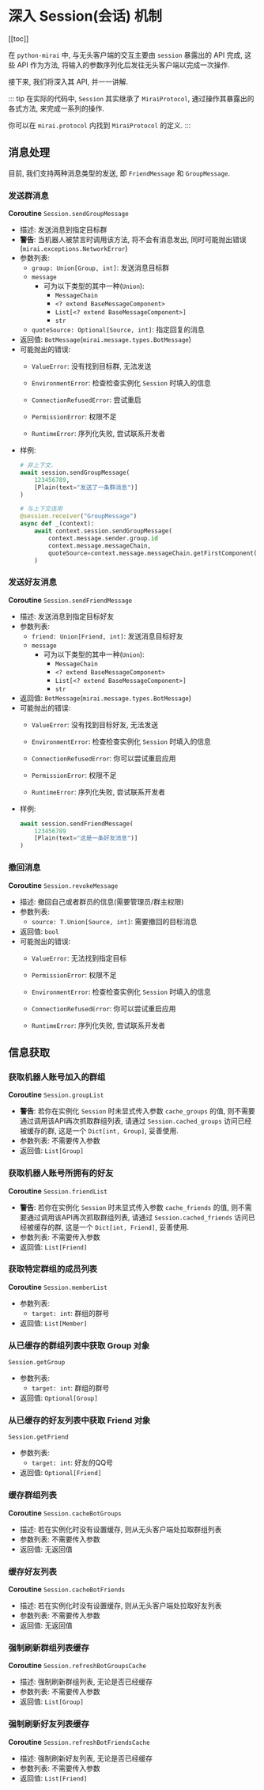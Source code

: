 # 深入 Session(会话) 机制

[[toc]]

在 `python-mirai` 中, 与无头客户端的交互主要由 `session` 暴露出的 API 完成,
这些 API 作为方法, 将输入的参数序列化后发往无头客户端以完成一次操作.

接下来, 我们将深入其 API, 并一一讲解.

::: tip
在实际的代码中, `Session` 其实继承了 `MiraiProtocol`,
通过操作其暴露出的各式方法, 来完成一系列的操作.

你可以在 `mirai.protocol` 内找到 `MiraiProtocol` 的定义.
:::

## 消息处理
目前, 我们支持两种消息类型的发送, 即 `FriendMessage` 和 `GroupMessage`.  

### 发送群消息
**Coroutine** `Session.sendGroupMessage`
 - 描述: 发送消息到指定目标群
 - **警告**: 当机器人被禁言时调用该方法, 将不会有消息发出, 同时可能抛出错误(`mirai.exceptions.NetworkError`)
 - 参数列表:
   - `group: Union[Group, int]`: 发送消息目标群
   - `message`
     - 可为以下类型的其中一种(`Union`):
       - `MessageChain`
       - `<? extend BaseMessageComponent>`
       - `List[<? extend BaseMessageComponent>]`
       - `str`
   - `quoteSource: Optional[Source, int]`: 指定回复的消息
 - 返回值: `BotMessage`(`mirai.message.types.BotMessage`)
 - 可能抛出的错误:
   - `ValueError`: 没有找到目标群, 无法发送

   - `EnvironmentError`: 检查检查实例化 `Session` 时填入的信息
   - `ConnectionRefusedError`: 尝试重启
   - `PermissionError`: 权限不足
   - `RuntimeError`: 序列化失败, 尝试联系开发者
 - 样例:
    ``` python
    # 非上下文.
    await session.sendGroupMessage(
        123456789,
        [Plain(text="发送了一条群消息")]
    )

    # 与上下文连用
    @session.receiver("GroupMessage")
    async def _(context):
        await context.session.sendGroupMessage(
            context.message.sender.group.id
            context.message.messageChain,
            quoteSource=context.message.messageChain.getFirstComponent(Source)
        )
    ```

### 发送好友消息
**Coroutine** `Session.sendFriendMessage`
 - 描述: 发送消息到指定目标好友
 - 参数列表:
   - `friend: Union[Friend, int]`: 发送消息目标好友
   - `message`
     - 可为以下类型的其中一种(`Union`):
       - `MessageChain`
       - `<? extend BaseMessageComponent>`
       - `List[<? extend BaseMessageComponent>]`
       - `str`
 - 返回值: `BotMessage`(`mirai.message.types.BotMessage`)
 - 可能抛出的错误:
   - `ValueError`: 没有找到目标好友, 无法发送

   - `EnvironmentError`: 检查检查实例化 `Session` 时填入的信息
   - `ConnectionRefusedError`: 你可以尝试重启应用
   - `PermissionError`: 权限不足
   - `RuntimeError`: 序列化失败, 尝试联系开发者
 - 样例:
    ``` python
    await session.sendFriendMessage(
        123456789
        [Plain(text="这是一条好友消息")]
    )
    ```

### 撤回消息
**Coroutine** `Session.revokeMessage`
 - 描述: 撤回自己或者群员的信息(需要管理员/群主权限)
 - 参数列表:
   - `source: T.Union[Source, int]`: 需要撤回的目标消息
 - 返回值: `bool`
 - 可能抛出的错误:
   - `ValueError`: 无法找到指定目标
   - `PermissionError`: 权限不足

   - `EnvironmentError`: 检查检查实例化 `Session` 时填入的信息
   - `ConnectionRefusedError`: 你可以尝试重启应用
   - `RuntimeError`: 序列化失败, 尝试联系开发者

## 信息获取
### 获取机器人账号加入的群组
**Coroutine** `Session.groupList`
 - **警告**: 若你在实例化 `Session` 时未显式传入参数 `cache_groups` 的值,
 则不需要通过调用该API再次抓取群组列表, 请通过 `Session.cached_groups` 访问已经被缓存的群,
 这是一个 `Dict[int, Group]`, 妥善使用.
 - 参数列表: 不需要传入参数
 - 返回值: `List[Group]`

### 获取机器人账号所拥有的好友
**Coroutine** `Session.friendList`
 - **警告**: 若你在实例化 `Session` 时未显式传入参数 `cache_friends` 的值,
 则不需要通过调用该API再次抓取群组列表, 请通过 `Session.cached_friends` 访问已经被缓存的群,
 这是一个 `Dict[int, Friend]`, 妥善使用.
 - 参数列表: 不需要传入参数
 - 返回值: `List[Friend]`

### 获取特定群组的成员列表
**Coroutine** `Session.memberList`
 - 参数列表:
    - `target: int`: 群组的群号
 - 返回值: `List[Member]`

### 从已缓存的群组列表中获取 Group 对象
`Session.getGroup`
 - 参数列表:
    - `target: int`: 群组的群号
 - 返回值: `Optional[Group]`

### 从已缓存的好友列表中获取 Friend 对象
`Session.getFriend`
 - 参数列表:
    - `target: int`: 好友的QQ号
 - 返回值: `Optional[Friend]`

### 缓存群组列表
**Coroutine** `Session.cacheBotGroups`
 - 描述: 若在实例化时没有设置缓存, 则从无头客户端处拉取群组列表
 - 参数列表: 不需要传入参数
 - 返回值: 无返回值

### 缓存好友列表
**Coroutine** `Session.cacheBotFriends`
 - 描述: 若在实例化时没有设置缓存, 则从无头客户端处拉取好友列表
 - 参数列表: 不需要传入参数
 - 返回值: 无返回值

### 强制刷新群组列表缓存
**Coroutine** `Session.refreshBotGroupsCache`
 - 描述: 强制刷新群组列表, 无论是否已经缓存
 - 参数列表: 不需要传入参数
 - 返回值: `List[Group]`

### 强制刷新好友列表缓存
**Coroutine** `Session.refreshBotFriendsCache`
 - 描述: 强制刷新好友列表, 无论是否已经缓存
 - 参数列表: 不需要传入参数
 - 返回值: `List[Friend]`

